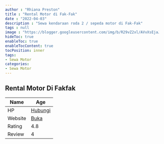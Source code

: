 ```yaml
---
author : "Rhiana Preston"
title : "Rental Motor di Fak-Fak"
date : "2022-04-03"
description : "Sewa kendaraan roda 2 / sepeda motor di Fak-Fak"
tags : null
image : "https://blogger.googleusercontent.com/img/b/R29vZ2xl/AVvXsEjaJbhSIc_HohatbY8BbDrZKBeGhL5JjqOEo0DNCiO6ZyXwOVN0KZ3YYJok9IMMGtTw2tf6fFBILUvRGCmV2Q8WT9nQRIOJPrXMUqyDMBTWJA1c5KDSbF8Dbeb2T2mbcrFzQY7Zp0qCtpU3YOGR8AkDJueCwmm52VCVI24Mkgy5LGOlEorKJzlUTY02Kg/w300-h200/rental-motor-di-fak-fak.png"
hideToc: true
enableToc: true
enableTocContent: true
tocPosition: inner
tags:
- Sewa Motor
categories:
- Sewa Motor
---
```



## Rental Motor Di Fakfak

Name | Age
--------|------
HP | [Hubungi](https://pcandroidplayer.blogspot.com/?clayads=https://getnumber.ndower.dev?phone=MDg1MjU0NDAzOTkw)
Website | [Buka](https://pcandroidplayer.blogspot.com/?clayads=aHR0cDovL2Zha2Zha3JlbnRhbG1vdG9yLmJsb2dzcG90LmNvbS8=) 
Rating | 4.8
Review | 4


